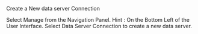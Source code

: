 Create a New data server Connection

Select Manage from the Navigation Panel. Hint : On the Bottom Left of the User Interface. 
Select Data Server Connection to create a new data server.
